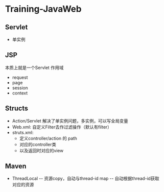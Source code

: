 # Training-JavaWeb

## Servlet
* 单实例
## JSP
本质上就是一个Servlet
作用域
* request
* page
* session
* context


## Structs
* Action/Servlet 解决了单实例问题，多实例，可以写全局变量
* Web.xml: 自定义Filter去作过滤操作（默认有filter）
* struts.xml:
	- 定义controller/action 的 path
	- 对应的controller类
	- 以及返回时对应的view
## Maven
* ThreadLocal
-- 资源copy，自动与thread-id map
-- 自动根据thread-id获取对应的资源
